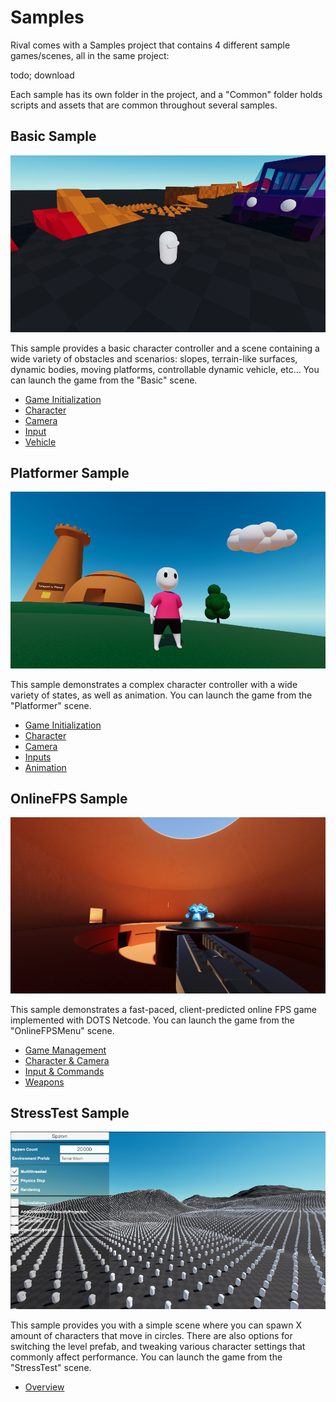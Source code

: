 
# Samples

Rival comes with a Samples project that contains 4 different sample games/scenes, all in the same project:

todo; download

Each sample has its own folder in the project, and a "Common" folder holds scripts and assets that are common throughout several samples.


## Basic Sample

![](./Images/basic_sample.png)

This sample provides a basic character controller and a scene containing a wide variety of obstacles and scenarios: slopes, terrain-like surfaces, dynamic bodies, moving platforms, controllable dynamic vehicle, etc... You can launch the game from the "Basic" scene.
- [Game Initialization](./Samples/BasicSample/game-initialization.md)
- [Character](./Samples/BasicSample/character.md)
- [Camera](./Samples/BasicSample/camera.md)
- [Input](./Samples/BasicSample/input.md)
- [Vehicle](./Samples/BasicSample/vehicle.md)

## Platformer Sample

![](./Images/platformer_sample.png)

This sample demonstrates a complex character controller with a wide variety of states, as well as animation. You can launch the game from the "Platformer" scene.
- [Game Initialization](./Samples/PlatformerSample/game-initialization.md)
- [Character](./Samples/PlatformerSample/character.md)
- [Camera](./Samples/PlatformerSample/camera.md)
- [Inputs](./Samples/PlatformerSample/input.md)
- [Animation](./Samples/PlatformerSample/animation.md)

## OnlineFPS Sample

![](./Images/onlinefps_sample.png)

This sample demonstrates a fast-paced, client-predicted online FPS game implemented with DOTS Netcode. You can launch the game from the "OnlineFPSMenu" scene.
- [Game Management](./Samples/OnlineFPSSample/game-management.md)
- [Character & Camera](./Samples/OnlineFPSSample/character-and-camera.md)
- [Input & Commands](./Samples/OnlineFPSSample/input-and-commands.md)
- [Weapons](./Samples/OnlineFPSSample/weapons.md)

## StressTest Sample

![](./Images/stresstest_sample.png)

This sample provides you with a simple scene where you can spawn X amount of characters that move in circles. There are also options for switching the level prefab, and tweaking various character settings that commonly affect performance. You can launch the game from the "StressTest" scene.
- [Overview](./Samples/StressTestSample/overview.md)